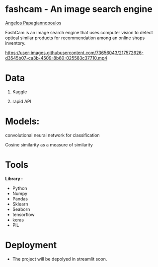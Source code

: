 # fashcam - An image search engine 
[Angelos Papagiannopoulos](https://github.com/AngelosPa) 

FashCam is an image search engine that uses computer vision to detect optical similar products for recommendation among an online shops inventory.


https://user-images.githubusercontent.com/73656043/217572626-d3545b07-ca3b-4509-8b60-025583c37710.mp4

  # Data

1. Kaggle

2. rapid API 


# Models: 

convolutional neural network for classification

Cosine similarity as a measure of similarity


# Tools 
 **Library :** 
- Python 
- Numpy
- Pandas
- Sklearn
- Seaborn
- tensorflow
- keras
- PIL

# Deployment 

- The project will be depolyed in streamlit soon.
 
 
